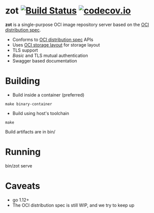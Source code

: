 # zot [![Build Status](https://travis-ci.org/anuvu/zot.svg?branch=master)](https://travis-ci.org/anuvu/zot) [![codecov.io](http://codecov.io/github/anuvu/zot/coverage.svg?branch=master)](http://codecov.io/github/anuvu/zot?branch=master)

**zot** is a single-purpose OCI image repository server based on the
[OCI distribution spec](https://github.com/opencontainers/distribution-spec).

* Conforms to [OCI distribution spec](https://github.com/opencontainers/distribution-spec) APIs
* Uses [OCI storage layout](https://github.com/opencontainers/image-spec/blob/master/image-layout.md) for storage layout
* TLS support
* *Basic* and TLS mutual authentication
* Swagger based documentation

# Building

* Build inside a container (preferred)

```
make binary-container
```

* Build using host's toolchain

```
make

```

Build artifacts are in bin/

# Running

bin/zot serve _<config>_

# Caveats

* go 1.12+
* The OCI distribution spec is still WIP, and we try to keep up
